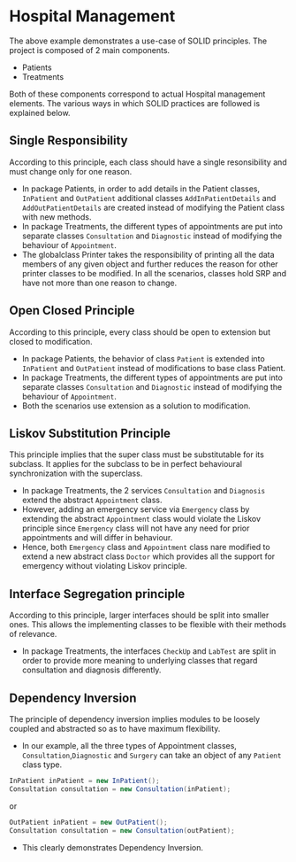 # Hospital Management

The above example demonstrates a use-case of SOLID principles.
The project is composed of 2 main components.
* Patients
* Treatments

Both of these components correspond to actual Hospital management elements. The various ways in which SOLID practices are followed is explained below.

## Single Responsibility 
According to this principle, each class should have a single resonsibility and must change only for one reason.
* In package Patients, in order to add details in the Patient classes, `InPatient` and `OutPatient` additional classes `AddInPatientDetails` and `AddOutPatientDetails` are created instead of modifying the Patient class with new methods.
* In package Treatments, the different types of appointments are put into separate classes `Consultation` and `Diagnostic` instead of modifying the behaviour of `Appointment`.
* The globalclass Printer takes the responsibility of printing all the data members of any given object and further reduces the reason for other printer classes to be modified.
In all the scenarios, classes hold SRP and have not more than one reason to change.

## Open Closed Principle
According to this principle, every class should be open to extension but closed to modification.
* In package Patients, the behavior of class `Patient` is extended into `InPatient` and `OutPatient` instead of modifications to base class Patient.
* In package Treatments, the different types of appointments are put into separate classes `Consultation` and `Diagnostic` instead of modifying the behaviour of `Appointment`.
* Both the scenarios use extension as a solution to modification.

## Liskov Substitution Principle
This principle implies that the super class must be substitutable for its subclass. It applies for the subclass to be in perfect behavioural synchronization with the superclass.
* In package Treatments, the 2 services `Consultation` and `Diagnosis` extend the abstract `Appointment` class.
* However, adding an emergency service via `Emergency` class by extending the abstract `Appointment` class would violate the Liskov principle since `Emergency` class will not have any need for prior appointments and will differ in behaviour. 
* Hence, both `Emergency` class and `Appointment` class nare modified to extend a new abstract class `Doctor` which provides all the support for emergency without violating Liskov principle.

## Interface Segregation principle
According to this principle, larger interfaces should be split into smaller ones. This allows the implementing classes to be flexible with their methods of relevance.
* In package Treatments, the interfaces `CheckUp` and `LabTest` are split in order to provide more meaning to underlying classes that regard consultation and diagnosis differently.

## Dependency Inversion
The principle of dependency inversion implies modules to be loosely coupled and abstracted so as to have maximum flexibility.
* In our example, all the three types of Appointment classes, `Consultation`,`Diagnostic` and `Surgery` can take an object of any `Patient` class type.
```Java 
InPatient inPatient = new InPatient();
Consultation consultation = new Consultation(inPatient); 
```
or
```Java 
OutPatient inPatient = new OutPatient();
Consultation consultation = new Consultation(outPatient); 
```
* This clearly demonstrates Dependency Inversion.
